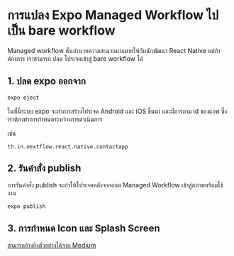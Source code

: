 
# การแปลง Expo Managed Workflow ไปเป็น bare workflow

Managed workflow นั้นอำนวยความสะดวกมากมายให้กับนักพัฒนา React Native แต่ถ้าต้องการ เราสามารถ ปลด โปรเจคเข้าสู่ bare workflow ได้ 

## 1. ปลด expo ออกจาก 

```bash
expo eject
```

ในที่นี้ระบบ expo จะทำการสร้างโปรเจค Android และ iOS ขึ้นมา 
และมีการถาม id ของแอพ ซึ่งเราต้องทำการกำหนดระหว่างการดำเนินการ

เช่น

```
th.in.nextflow.react.native.contactapp
```

## 2. รันคำสั่ง publish

การรันคำสั่ง publish จะทำให้โปรเจคหลังจากถอด Managed Workflow เข้าสู่สภาพพร้อมใช้งาน

```
expo publish
```

## 3. การกำหนด Icon และ Splash Screen

[สามารถอ้างอิงตัวอย่างได้จาก Medium](https://medium.com/better-programming/react-native-add-app-icons-and-launch-screens-onto-ios-and-android-apps-3bfbc20b7d4c)

